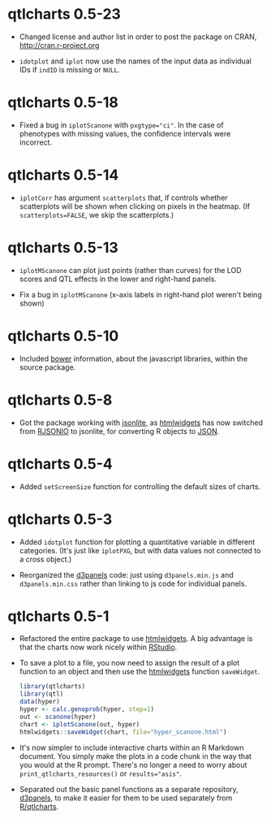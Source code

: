 # qtlcharts 0.5-23

- Changed license and author list in order to post the package on
  CRAN, http://cran.r-project.org

- `idotplot` and `iplot` now use the names of the input data as
  individual IDs if `indID` is missing or `NULL`.

# qtlcharts 0.5-18

- Fixed a bug in `iplotScanone` with `pxgtype="ci"`. In the case of
  phenotypes with missing values, the confidence intervals were
  incorrect.

# qtlcharts 0.5-14

- `iplotCorr` has argument `scatterplots` that, if controls whether
  scatterplots will be shown when clicking on pixels in the heatmap.
  (If `scatterplots=FALSE`, we skip the scatterplots.)


# qtlcharts 0.5-13

- `iplotMScanone` can plot just points (rather than curves) for the
  LOD scores and QTL effects in the lower and right-hand panels.

- Fix a bug in `iplotMScanone` (x-axis labels in right-hand plot
  weren't being shown)


# qtlcharts 0.5-10

- Included [bower](http://bower.io) information, about the javascript
  libraries, within the source package.


# qtlcharts 0.5-8

- Got the package working with
  [jsonlite](https://github.com/jeroenooms/jsonlite), as
  [htmlwidgets](http://www.htmlwidgets.org) has now switched from
  [RJSONIO](http://www.omegahat.org/RJSONIO/) to jsonlite, for
  converting R objects to [JSON](http://www.json.org/).


# qtlcharts 0.5-4

- Added `setScreenSize` function for controlling the default sizes of
  charts.


# qtlcharts 0.5-3

- Added `idotplot` function for plotting a quantitative variable in
  different categories.  (It's just like `iplotPXG`, but with data
  values not connected to a cross object.)

- Reorganized the [d3panels](http://kbroman.org/d3panels) code: just
  using `d3panels.min.js` and `d3panels.min.css` rather than linking
  to js code for individual panels.


# qtlcharts 0.5-1

- Refactored the entire package to use
  [htmlwidgets](http://www.htmlwidgets.org).
  A big advantage is that the charts now work nicely within
  [RStudio](http://www.rstudio.com/products/RStudio/).

- To save a plot to a file, you now need to assign the result of a plot
  function to an object and then use the
  [htmlwidgets](http://www.htmlwidgets.org) function `saveWidget`.

  ```r
  library(qtlcharts)
  library(qtl)
  data(hyper)
  hyper <- calc.genoprob(hyper, step=1)
  out <- scanone(hyper)
  chart <- iplotScanone(out, hyper)
  htmlwidgets::saveWidget(chart, file="hyper_scanone.html")
  ```

- It's now simpler to include interactive charts within an R Markdown
  document. You simply make the plots in a code chunk in the way that
  you would at the R prompt. There's no longer a need to worry about
  `print_qtlcharts_resources()` or `results="asis"`.

- Separated out the basic panel functions as a separate repository,
  [d3panels](http://kbroman.org/d3panels), to make it easier for them
  to be used separately from
  [R/qtlcharts](http://kbroman.org/qtlcharts).
